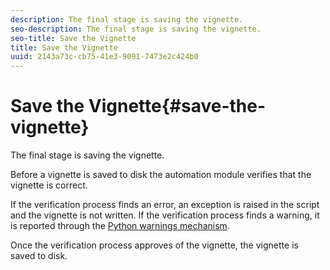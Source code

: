 ```yaml
---
description: The final stage is saving the vignette.
seo-description: The final stage is saving the vignette.
seo-title: Save the Vignette
title: Save the Vignette
uuid: 2143a73c-cb75-41e3-9091-7473e2c424b0
---
```


# Save the Vignette{#save-the-vignette}

The final stage is saving the vignette.

Before a vignette is saved to disk the automation module verifies that the vignette is correct.

If the verification process finds an error, an exception is raised in the script and the vignette is not written. If the verification process finds a warning, it is reported through the [Python warnings mechanism](http://docs.python.org/library/warnings.html).

Once the verification process approves of the vignette, the vignette is saved to disk. 
